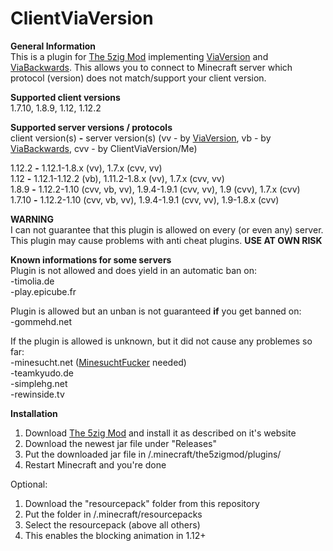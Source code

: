 # ClientViaVersion

**General Information**  
This is a plugin for [The 5zig Mod](https://5zig.net) implementing [ViaVersion](https://github.com/MylesIsCool/ViaVersion) and [ViaBackwards](https://github.com/Matsv/ViaBackwards).
This allows you to connect to Minecraft server which protocol (version) does not match/support your client version.

**Supported client versions**  
1.7.10, 1.8.9, 1.12, 1.12.2

**Supported server versions / protocols**  
client version(s) **-** server version(s) (vv - by [ViaVersion](https://github.com/MylesIsCool/ViaVersion), vb - by [ViaBackwards](https://github.com/Matsv/ViaBackwards), cvv - by ClientViaVersion/Me)

1.12.2 **-** 1.12.1-1.8.x (vv), 1.7.x (cvv, vv)  
1.12 **-** 1.12.1-1.12.2 (vb), 1.11.2-1.8.x (vv), 1.7.x (cvv, vv)  
1.8.9 **-** 1.12.2-1.10 (cvv, vb, vv), 1.9.4-1.9.1 (cvv, vv), 1.9 (cvv), 1.7.x (cvv)  
1.7.10 **-** 1.12.2-1.10 (cvv, vb, vv), 1.9.4-1.9.1 (cvv, vv), 1.9-1.8.x (cvv)  

**WARNING**  
I can not guarantee that this plugin is allowed on every (or even any) server. This plugin may cause problems with anti cheat plugins. **USE AT OWN RISK**

**Known informations for some servers**  
Plugin is not allowed and does yield in an automatic ban on:  
-timolia.de  
-play.epicube.fr  

Plugin is allowed but an unban is not guaranteed **if** you get banned on:  
-gommehd.net  

If the plugin is allowed is unknown, but it did not cause any problemes so far:  
-minesucht.net ([MinesuchtFucker](https://youtu.be/oYaUbqndGpg) needed)  
-teamkyudo.de  
-simplehg.net  
-rewinside.tv  

**Installation** 
1. Download [The 5zig Mod](https://5zig.net) and install it as described on it's website 
2. Download the newest jar file under "Releases" 
3. Put the downloaded jar file in /.minecraft/the5zigmod/plugins/ 
4. Restart Minecraft and you're done 
 
Optional:    
1. Download the "resourcepack" folder from this repository    
2. Put the folder in /.minecraft/resourcepacks    
3. Select the resourcepack (above all others)    
4. This enables the blocking animation in 1.12+    
